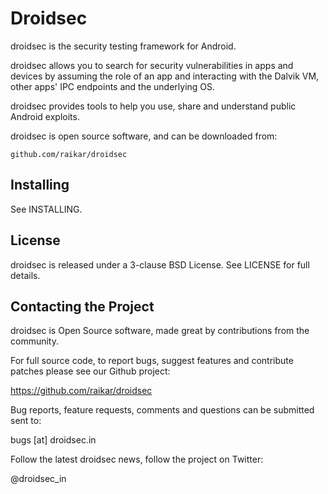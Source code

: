 Droidsec
======

droidsec is the security testing framework for Android.

droidsec allows you to search for security vulnerabilities in apps and devices by assuming the role of an app and interacting with the Dalvik VM, other apps' IPC endpoints and the underlying OS.

droidsec provides tools to help you use, share and understand public Android exploits. 

droidsec is open source software, and can be downloaded from:

    github.com/raikar/droidsec


Installing
----------

See INSTALLING.


License
-------

droidsec is released under a 3-clause BSD License. See LICENSE for full details.


Contacting the Project
----------------------

droidsec is Open Source software, made great by contributions from the community.

For full source code, to report bugs, suggest features and contribute patches please see our Github project:

  https://github.com/raikar/droidsec

Bug reports, feature requests, comments and questions can be submitted sent to:

  bugs [at] droidsec.in

Follow the latest droidsec news, follow the project on Twitter:

  @droidsec_in

